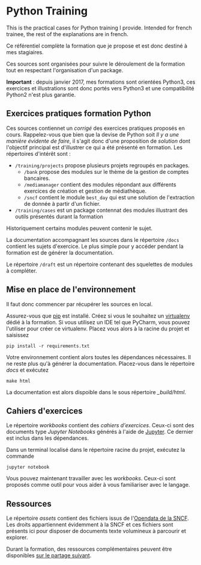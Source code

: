 # Python Training

This is the practical cases for Python training I provide. Intended for french
trainee, the rest of the explanations are in french.

Ce référentiel complète la formation que je propose et est donc destiné à
mes stagiaires. 

Ces sources sont organisées pour suivre le déroulement de la formation tout en
respectant l'organisation d'un package.

**Important** : depuis janvier 2017, mes formations sont orientées Python3, ces
exercices et illustrations sont donc portés vers Python3 et une compatibilité
Python2 n'est plus garantie.

## Exercices pratiques formation Python

Ces sources contiennet un *corrigé* des exercices pratiques proposés en cours.
Rappelez-vous que bien que la devise de Python soit *Il y a une manière évidente
de faire*, il s'agit donc d'une proposition de *solution* dont l'objectif principal est d'illustrer
ce qui a été présenté en formation. Les répertoires d'intérêt sont :
* `/training/projects` propose plusieurs projets regroupés en packages.
    * `/bank` propose des modules sur le thème de la gestion de comptes bancaires.
    * `/mediamanager` contient des modules répondant aux différents exercices de création et
      gestion de médiathèque.
    * `/sncf` contient le module `best_day` qui est une solution de l'extraction de donnée à partir
      d'un fichier.
* `/training/cases` est un package contennat des modules illustrant des outils présentés durant la
  formation

Historiquement certains modules peuvent contenir le sujet.

La documentation accompagnant les sources dans le répertoire `/docs` contient les sujets d'exercice.
 Le plus simple pour y accéder pendant la formation est de générer la documentation.
 
Le répertoire `/draft` est un répertoire contenant des squelettes de modules à compléter.

## Mise en place de l'environnement

Il faut donc commencer par récupérer les sources en local.

Assurez-vous que [pip](https://pypi.python.org/pypi/pip) est installé. Créez
si vous le souhaitez un [virtualenv](https://virtualenv.pypa.io/en/stable/)
dédié à la formation. Si vous utilisez un IDE tel que PyCharm, vous pouvez l'utiliser pour créer
ce virtualenv. Placez vous alors à la racine du projet et saisissez

```
pip install -r requirements.txt
```

Votre environnement contient alors toutes les dépendances nécessaires. Il ne
reste plus qu'à générer la documentation. Placez-vous dans le répertoire *docs*
 et exécutez
 
```
make html
```

La documentation est alors dispoible dans le sous répertoire *_build/html*.

## Cahiers d'exercices

Le répertoire *workbooks* contient des *cahiers d'exercices*. Ceux-ci sont
des documents type *Jupyter Notebooks* générés à l'aide de
[Jupyter](http://jupyter.org/). Ce dernier est inclus dans les dépendances.
 
Dans un terminal localisé dans le répertoire racine du projet,  exécutez la
commande

```
jupyter notebook
```

Vous pouvez maintenant travailler avec les *workbooks*. Ceux-ci sont proposés
comme outil pour vous aider à vous familiariser avec le langage.

## Ressources

Le répertoire *assets* contient des fichiers issus de
l'[Opendata de la SNCF](https://data.sncf.com/). Les droits appartiennent
évidemment à la SNCF et ces fichiers sont présents ici pour disposer de documents
 texte volumineux à parcourir et explorer.
 
Durant la formation, des ressources complémentaires peuvent être disponibles
[sur le partage suivant](https://goo.gl/lRyzMZ).
